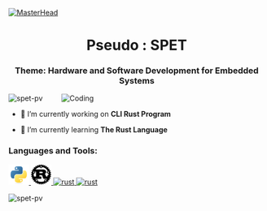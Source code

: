 [![MasterHead](https://external-content.duckduckgo.com/iu/?u=https%3A%2F%2Fcdn.dribbble.com%2Fusers%2F1366606%2Fscreenshots%2F8075231%2Fmedia%2Fe971c24ffcfc453ec6c21accb4acbec8.gif&f=1&nofb=1&ipt=f5b0046e03116c39f7f7550aca58d7d9bcacc84398a2b362833bde29a0158d09&ipo=images)](https://github.com/SPET-PV)
<h1 align="center">Pseudo : SPET</h1>
<h3 align="center">Theme: Hardware and Software Development for Embedded Systems</h3>
<img align="right" alt="Coding" width="400" src="https://external-content.duckduckgo.com/iu/?u=https%3A%2F%2Fmedia.giphy.com%2Fmedia%2FK5kfQExKk731K%2Fgiphy.gif&f=1&nofb=1&ipt=494fd36215045b94f64d6bde627be9d359601c2000d627eb0bc556743394548e&ipo=images">

<p align="left"> <img src="https://komarev.com/ghpvc/?username=spet-pv&label=Profile%20views&color=0e75b6&style=flat" alt="spet-pv"/> </p>

- 🔭 I’m currently working on **CLI Rust Program**

- 🌱 I’m currently learning **The Rust Language**


<h3 align="left">Languages and Tools:</h3>
<p align="left"> <a href="https://www.python.org" target="_blank" rel="noreferrer"> <img src="https://raw.githubusercontent.com/devicons/devicon/master/icons/python/python-original.svg" alt="python" width="40" height="40"/> </a> <a href="https://www.rust-lang.org" target="_blank" rel="noreferrer"> <img src="https://raw.githubusercontent.com/devicons/devicon/master/icons/rust/rust-plain.svg" alt="rust" width="40" height="40"/> </a> <a href="https://developer.arm.com/" target="_blank" rel="noreferrer"> <img src="https://upload.wikimedia.org/wikipedia/commons/6/60/ARM_logo.svg" alt="rust" width="40" height="40"/> </a> <a href="https://nasm.us/" target="_blank" rel="noreferrer"> <img src="https://raw.githubusercontent.com/gilbarbara/logos/main/logos/nasm.svg" alt="rust" width="40" height="40"/> </a></p>

<p><img align="center" src="https://github-readme-stats.vercel.app/api/top-langs?username=spet-pv&show_icons=true&theme=tokyonight&locale=en&layout=compact" alt="spet-pv" /></p>
